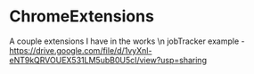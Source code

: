 # ChromeExtensions
A couple extensions I have in the works \n
jobTracker example - https://drive.google.com/file/d/1vyXnl-eNT9kQRVOUEX531LM5ubB0U5cI/view?usp=sharing

